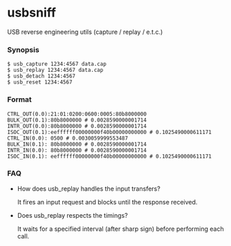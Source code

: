 usbsniff
=========

USB reverse engineering utils (capture / replay / e.t.c.)

### Synopsis

```nohiglight
$ usb_capture 1234:4567 data.cap
$ usb_replay 1234:4567 data.cap
$ usb_detach 1234:4567
$ usb_reset 1234:4567
```

### Format

```nohiglight
CTRL_OUT(0.0):21:01:0200:0600:0005:80b8000000
BULK_OUT(0.1):80b8000000 # 0.0028590000001714
INTR_OUT(0.0):80b8000000 # 0.0028590000001714
ISOC_OUT(0.1):eeffffff00000000f40b00000000000 # 0.1025490000611171
CTRL_IN(0.0): 0500 # 0.0030059999553487
BULK_IN(0.1): 80b8000000 # 0.0028590000001714
INTR_IN(0.0): 80b8000000 # 0.0028590000001714
ISOC_IN(0.1): eeffffff00000000f40b00000000000 # 0.1025490000611171
```

### FAQ

* How does usb_replay handles the input transfers?

  It fires an input request and blocks until the response received.

* Does usb_replay respects the timings?

  It waits for a specified interval (after sharp sign) before performing each call.
